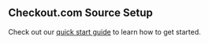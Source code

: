 ## Checkout.com Source Setup

Check out our [quick start guide](https://docs.buildable.dev/) to learn how to get started.